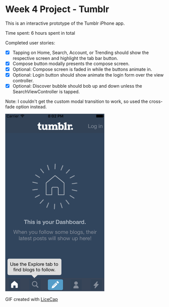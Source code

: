 # Week 4 Project - Tumblr

This is an interactive prototype of the Tumblr iPhone app.

Time spent: 6 hours spent in total

Completed user stories:

* [x] Tapping on Home, Search, Account, or Trending should show the respective screen and highlight the tab bar button.
* [x] Compose button modally presents the compose screen.
* [x] Optional: Compose screen is faded in while the buttons animate in.
* [x] Optional: Login button should show animate the login form over the view controller.
* [x] Optional: Discover bubble should bob up and down unless the SearchViewController is tapped.

Note: I couldn't get the custom modal transition to work, so used the cross-fade option instead.

![Video Walkthrough](tumblr_demo.gif)

GIF created with [LiceCap](http://www.cockos.com/licecap/)
